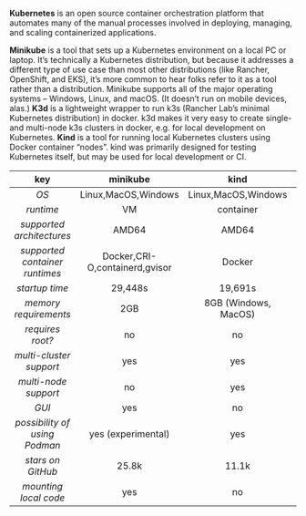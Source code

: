 **Kubernetes** is an open source container orchestration platform that automates many of the manual processes involved in deploying, managing, and scaling containerized applications.

**Minikube** is a tool that sets up a Kubernetes environment on a local PC or laptop. It’s technically a Kubernetes distribution, but because it addresses a different type of use case than most other distributions (like Rancher, OpenShift, and EKS), it’s more common to hear folks refer to it as a tool rather than a distribution.
Minikube supports all of the major operating systems – Windows, Linux, and macOS. (It doesn’t run on mobile devices, alas.)
**K3d** is a lightweight wrapper to run k3s (Rancher Lab’s minimal Kubernetes distribution) in docker.
k3d makes it very easy to create single- and multi-node k3s clusters in docker, e.g. for local development on Kubernetes.
**Kind** is a tool for running local Kubernetes clusters using Docker container “nodes”.
kind was primarily designed for testing Kubernetes itself, but may be used for local development or CI.

|             **key**              |          **minikube**          |       **kind**       |                **k3d**                |
|:--------------------------------:|:------------------------------:|:--------------------:|:-------------------------------------:|
|               _OS_               |       Linux,MacOS,Windows      |  Linux,MacOS,Windows |          Linux,MacOS,Windows          |
|            _runtime_             |               VM               |       container      |                 native                |
|    _supported architectures_     |              AMD64             |         AMD64        |          AMD64, ARMv7, ARM64          |
| _supported container runtimes_   | Docker,CRI-O,containerd,gvisor |        Docker        |           Docker, containerd          |
|          _startup time_          |             29,448s            |        19,691s       |                 15,576s               |
|      _memory requirements_       |               2GB              | 8GB (Windows, MacOS) |                  512 MB               |
|         _requires root?_         |                no              |           no         |     yes (rootless is experimental)    |
|     _multi-cluster support_      |               yes              |          yes         | no (can be achieved using containers) |
|       _multi-node support_       |                no              |          yes         |                  yes                  |
|               _GUI_              |               yes              |           no         |                  yes                  | 
|   _possibility of using Podman_  |      yes (experimental)        |          yes         |                  yes                  |
|        _stars on GitHub_         |              25.8k             |         11.1k        |                  4.1k                 |
|      _mounting local code_       |               yes              |           no         |                  yes                  |
